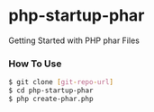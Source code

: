 # php-startup-phar
Getting Started with PHP phar Files

### How To Use

```sh
$ git clone [git-repo-url]
$ cd php-startup-phar
$ php create-phar.php
```


[git-repo-url]: <https://github.com/frmichetti/php-startup-phar.git>